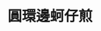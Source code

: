 ---
title: "圓環邊蚵仔煎"
description: "圓環邊蚵仔煎"
layout: shop
keywords:
  - 美食競賽
  - 台灣美食
  - 美食精選
datePublished: "2025-06-30"
dateModified: "2025-07-04"
city: "台北市"
district: "大同區"
address: "台北市大同區寧夏路46號"
phone: "0225580198"
geo: "25.056406700884107, 121.51528924577278"
google_map: "https://maps.app.goo.gl/dcsLBAgdZbyVhtkRA"
footinder: "https://footinder.com.tw/%E5%8F%B0%E5%8C%97%E5%B8%82%E5%A4%A7%E5%90%8C%E5%8D%80/167062/"
official: "https://oystera.com.tw/"
award:
  - name: "夜市王"
    year: "2024"
    entries:
      - nightMarket: "寧夏夜市"
        food_type: "蚵仔煎"
        rank: "第五名"

---